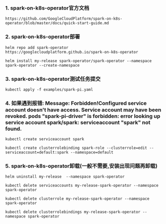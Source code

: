 
### 1. spark-on-k8s-operator官方文档

```text
https://github.com/GoogleCloudPlatform/spark-on-k8s-operator/blob/master/docs/quick-start-guide.md
```


### 2. spark-on-k8s-operator部署

```text
helm repo add spark-operator https://googlecloudplatform.github.io/spark-on-k8s-operator

helm install my-release spark-operator/spark-operator --namespace spark-operator --create-namespace  
```

### 3. spark-on-k8s-operator测试任务提交

```text
kubectl apply -f examples/spark-pi.yaml
```

### 4. 如果遇到报错: Message: Forbidden!Configured service account doesn't have access. Service account may have been revoked. pods "spark-pi-driver" is forbidden: error looking up service account spark/spark: serviceaccount "spark" not found.

```text
kubectl create serviceaccount spark

kubectl create clusterrolebinding spark-role --clusterrole=edit --serviceaccount=default:spark --namespace=default
```

### 5. spark-on-k8s-operator卸载(一般不需要,安装出现问题再卸载)

```text
helm uninstall my-release  --namespace spark-operator

kubectl delete serviceaccounts my-release-spark-operator --namespace spark-operator

kubectl delete clusterrole my-release-spark-operator --namespace spark-operator

kubectl delete clusterrolebindings my-release-spark-operator --namespace spark-operator
```
